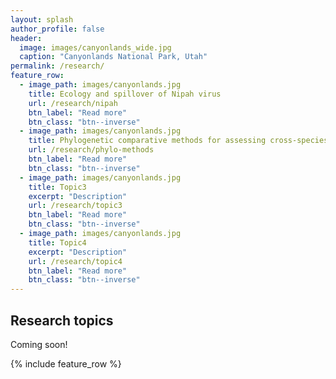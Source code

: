 ```yaml
---
layout: splash
author_profile: false
header:
  image: images/canyonlands_wide.jpg
  caption: "Canyonlands National Park, Utah"
permalink: /research/
feature_row:
  - image_path: images/canyonlands.jpg
    title: Ecology and spillover of Nipah virus
    url: /research/nipah
    btn_label: "Read more"
    btn_class: "btn--inverse"
  - image_path: images/canyonlands.jpg
    title: Phylogenetic comparative methods for assessing cross-species transmission
    url: /research/phylo-methods
    btn_label: "Read more"
    btn_class: "btn--inverse"
  - image_path: images/canyonlands.jpg
    title: Topic3
    excerpt: "Description"
    url: /research/topic3
    btn_label: "Read more"
    btn_class: "btn--inverse"
  - image_path: images/canyonlands.jpg
    title: Topic4
    excerpt: "Description"
    url: /research/topic4
    btn_label: "Read more"
    btn_class: "btn--inverse"
---
```


## Research topics

Coming soon!

{% include feature_row %}
<!--
## Research Topics

{% include feature_row %}
 -->
